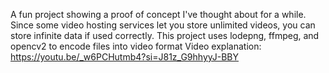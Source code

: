 A fun project showing a proof of concept I've thought about for a while.
Since some video hosting services let you store unlimited videos, you can store infinite data if used correctly. 
This project uses lodepng, ffmpeg, and opencv2 to encode files into video format
Video explanation: https://youtu.be/_w6PCHutmb4?si=J81z_G9hhyyJ-BBY
